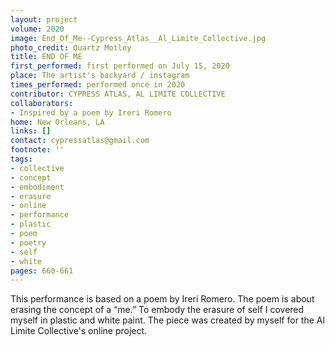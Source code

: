 ```yaml
---
layout: project
volume: 2020
image: End_Of_Me--Cypress_Atlas__Al_Limite_Collective.jpg
photo_credit: Quartz Motley
title: END OF ME
first_performed: first performed on July 15, 2020
place: The artist's backyard / instagram
times_performed: performed once in 2020
contributor: CYPRESS ATLAS, AL LIMITE COLLECTIVE
collaborators:
- Inspired by a poem by Ireri Romero
home: New Orleans, LA
links: []
contact: cypressatlas@gmail.com
footnote: ''
tags:
- collective
- concept
- embodiment
- erasure
- online
- performance
- plastic
- poem
- poetry
- self
- white
pages: 660-661
---
```


This performance is based on a poem by Ireri Romero. The poem is about erasing the concept of a “me.” To embody the erasure of self I covered myself in plastic and white paint. The piece was created by myself for the Al Limite Collective's online project.